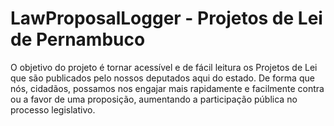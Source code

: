 # LawProposalLogger - Projetos de Lei de Pernambuco

O objetivo do projeto é tornar acessível e de fácil leitura os Projetos de Lei que são publicados pelo nossos deputados aqui do estado. De forma que nós, cidadãos, possamos nos engajar mais rapidamente e facilmente contra ou a favor de uma proposição, aumentando a participação pública no processo legislativo.

